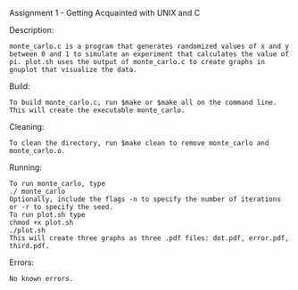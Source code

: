 Assignment 1 - Getting Acquainted with UNIX and C

Description: 

	monte_carlo.c is a program that generates randomized values of x and y between 0 and 1 to simulate an experiment that calculates the value of pi. plot.sh uses the output of monte_carlo.c to create graphs in gnuplot that visualize the data.
Build:

	To build monte_carlo.c, run $make or $make all on the command line. This will create the executable monte_carlo.
Cleaning: 

	To clean the directory, run $make clean to remove monte_carlo and monte_carlo.o.
Running:

	To run monte_carlo, type 
	./ monte_carlo
	Optionally, include the flags -n to specify the number of iterations or -r to specify the seed. 
	To run plot.sh type 
	chmod +x plot.sh 
	./plot.sh
	This will create three graphs as three .pdf files: dot.pdf, error.pdf, third.pdf.
Errors:

	No known errors. 
